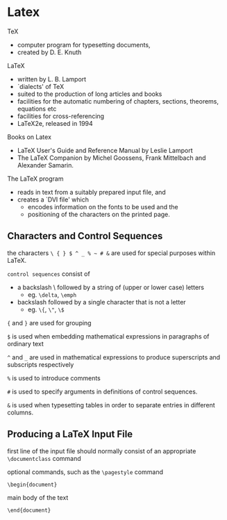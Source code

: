 Latex
=====

TeX

 - computer program for typesetting documents, 
 - created by D. E. Knuth
 
LaTeX
 
 - written by L. B. Lamport
 - `dialects' of TeX
 - suited to the production of long articles and books
 - facilities for the automatic numbering of chapters, sections, theorems, equations etc
 -  facilities for cross-referencing
 - LaTeX2e, released in 1994

Books on Latex

 - LaTeX User's Guide and Reference Manual by Leslie Lamport
 - The LaTeX Companion by Michel Goossens, Frank Mittelbach and Alexander Samarin.

The LaTeX program 

 - reads in text from a suitably prepared input file, and 
 - creates a `DVI file' which
    - encodes information on the fonts to be used and the
    - positioning of the characters on the printed page.

Characters and Control Sequences
--------------------------------

the characters `\ { } $ ^ _ % ~ # &` are used for special purposes within LaTeX. 

`control sequences` consist of 

 - a backslash \ followed by a string of (upper or lower case) letters
   - eg. `\delta`, `\emph`
 - backslash followed by a single character that is not a letter
   - eg. `\{`, `\"`, `\$`
   
`{` and `}` are used for grouping

`$` is used when embedding mathematical expressions in paragraphs of ordinary text

 `^` and `_` are used in mathematical expressions to produce superscripts and subscripts respectively
 
 `%` is used to introduce comments 

`#` is used to specify arguments in definitions of control sequences. 

 `&` is used when typesetting tables in order to separate entries in different columns.


Producing a LaTeX Input File
----------------------------

 first line of the input file should normally consist of an appropriate `\documentclass` command
 
 optional commands, such as the `\pagestyle` command
 
 `\begin{document}`
 
 main body of the text
 
 `\end{document}`
 
 
 
 


